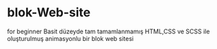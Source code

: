 # blok-Web-site
for beginner 
Basit düzeyde tam tamamlanmamış HTML,CSS ve SCSS ile oluşturulmuş animasyonlu bir blok web sitesi 
